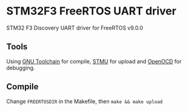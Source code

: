 # STM32F3 FreeRTOS UART driver
STM32 F3 Discovery UART driver for FreeRTOS v9.0.0

## Tools
Using [GNU Toolchain](https://launchpad.net/gcc-arm-embedded) for compile, [STMU](http://www.st.com/en/development-tools/stsw-link004.html) for upload and [OpenOCD](http://openocd.org/) for debugging.

## Compile
Change ```FREERTOSDIR``` in the Makefile, then ```make && make upload```
